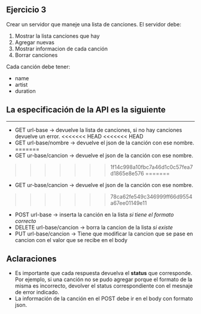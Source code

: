 Ejercicio 3
------------------------------------
Crear un servidor que maneje una lista de canciones.
El servidor debe:

1) Mostrar la lista canciones que hay
2) Agregar nuevas
3) Mostrar informacion de cada canción
4) Borrar canciones

Cada canción debe tener:
- name
- artist
- duration

**La especificación de la API es la siguiente**
---------------------------------------------------------------------
---------------------------------------------------------------------
- GET url-base -> devuelve la lista de canciones, si no hay canciones devuelve un error.
<<<<<<< HEAD
<<<<<<< HEAD
- GET url-base/nombre -> devuelve el json de la canción con ese nombre.
=======
- GET ur-base/cancion -> devuelve el json de la canción con ese nombre.
>>>>>>> 1f14c998a10fbc7a46d1c0c57fea7d1865e8e576
=======
- GET ur-base/cancion -> devuelve el json de la canción con ese nombre.
>>>>>>> 78ca62fe549c346999ff66d9554a67ee01149e11
- POST url-base -> inserta la canción en la lista *si tiene el formato correcto*
- DELETE url-base/cancion -> borra la cancion de la lista *si existe*
- PUT url-base/cancion -> Tiene que modificar la cancion que se pase en cancion con el valor que se recibe en el body


Aclaraciones
-----------------------------------------
- Es importante que cada respuesta devuelva el **status** que corresponde.
Por ejemplo, si una canción no se pudo agregar porque el formato de la misma es incorrecto, devolver el status correspondiente con el mesnaje de error indicado.
- La información de la canción en el POST debe ir en el body con formato json.
